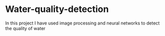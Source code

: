 # Water-quality-detection
In this project I have used image processing and neural networks to detect the quality of water
